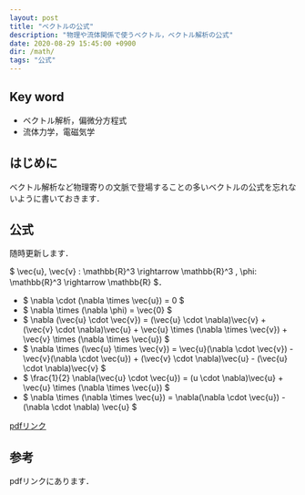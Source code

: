 ```yaml
---
layout: post
title: "ベクトルの公式"
description: "物理や流体関係で使うベクトル，ベクトル解析の公式"
date: 2020-08-29 15:45:00 +0900
dir: /math/
tags: "公式"
---
```

## Key word
- ベクトル解析，偏微分方程式
- 流体力学，電磁気学

## はじめに
ベクトル解析など物理寄りの文脈で登場することの多いベクトルの公式を忘れないように書いておきます．

## 公式
随時更新します．

$ \vec{u}, \vec{v} : \mathbb{R}^3 \rightarrow \mathbb{R}^3 , \phi: \mathbb{R}^3 \rightarrow \mathbb{R} $．
- $ \nabla \cdot (\nabla \times \vec{u}) = 0 $
- $ \nabla \times (\nabla \phi) = \vec{0} $
- $ \nabla (\vec{u} \cdot \vec{v}) = (\vec{u} \cdot \nabla)\vec{v} + (\vec{v} \cdot \nabla)\vec{u} + \vec{u} \times (\nabla \times \vec{v}) + \vec{v} \times (\nabla \times \vec{u}) $
- $ \nabla \times (\vec{u} \times \vec{v}) = \vec{u}(\nabla \cdot \vec{v}) - \vec{v}(\nabla \cdot \vec{u}) + (\vec{v} \cdot \nabla)\vec{u} - (\vec{u} \cdot \nabla)\vec{v} $
- $ \frac{1}{2} \nabla(\vec{u} \cdot \vec{u}) = (u \cdot \nabla)\vec{u} + \vec{u} \times (\nabla \times \vec{u}) $
- $ \nabla \times (\nabla \times \vec{u}) = \nabla(\nabla \cdot \vec{u}) - (\nabla \cdot \nabla) \vec{u} $

[pdfリンク](/math/pdf/vector_identities.pdf)
## 参考
pdfリンクにあります．
<!-- ## 注意 -->
